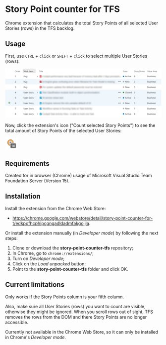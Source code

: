 # Story Point counter for TFS

Chrome extension that calculates the total Story Points of all selected User Stories (rows) in the TFS backlog.



## Usage

First, use `CTRL` + `click` or `SHIFT` + `click` to select multiple User Stories (rows):

![selected-rows](images/selected-rows.png)



Now, click the extension's icon ("Count selected Story Points") to see the total amount of Story Points of the selected User Stories:

![counted-story-points](images/counted-story-points.png)



## Requirements

Created for in browser (Chrome) usage of Microsoft Visual Studio Team Foundation Server (Version 15).



## Installation

Install the extension from the Chrome Web Store:

- https://chrome.google.com/webstore/detail/story-point-counter-for-t/edkpofhcphipcgngadldadmfakgojjla.

Or install the extension manually (in *Developer mode*) by following the next steps:

1. Clone or download the **story-point-counter-tfs** repository;
2. In Chrome, go to `chrome://extensions/`;
3. Turn on *Developer mode*;
4. Click on the *Load unpacked* button;
5. Point to the **story-point-counter-tfs** folder and click OK.


  

## Current limitations

Only works if the Story Points column is your fifth column. 

Also, make sure all User Stories (rows) you want to count are visible, otherwise they might be ignored. When you scroll rows out of sight, TFS removes the rows from the DOM and there Story Points are no longer accessible.

Currently not available in the Chrome Web Store, so it can only be installed in Chrome's *Developer mode*. 